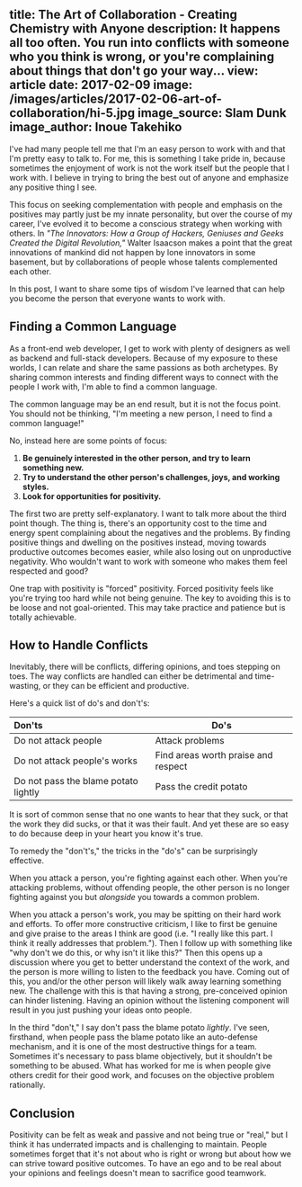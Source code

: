 title: The Art of Collaboration - Creating Chemistry with Anyone
description: It happens all too often. You run into conflicts with someone who you think is wrong, or you're complaining about things that don't go your way...
view: article
date: 2017-02-09
image: /images/articles/2017-02-06-art-of-collaboration/hi-5.jpg
image_source: Slam Dunk
image_author: Inoue Takehiko
---

I've had many people tell me that I'm an easy person to work with and that I'm pretty easy to talk to.
For me, this is something I take pride in, because sometimes the enjoyment of
work is not the work itself but the people that I work with.  I believe in trying to
bring the best out of anyone and emphasize any positive thing I see.

This focus on seeking complementation with people and emphasis on the positives may partly just be my innate personality,
but over the course of my career, I've evolved it to become a conscious strategy when working with others.
In _"The Innovators: How a Group of Hackers, Geniuses and Geeks Created the Digital Revolution,"_ Walter Isaacson makes a point that the great innovations of mankind did not happen by lone innovators in some basement, but by collaborations of people whose talents complemented each other.

In this post, I want to share some tips of wisdom I've learned that can help
you become the person that everyone wants to work with.

## Finding a Common Language

As a front-end web developer, I get to work with plenty of designers as well as backend
and full-stack developers.  Because of my exposure to these worlds, I can relate and share
the same passions as both archetypes.  By sharing common interests and finding different
ways to connect with the people I work with, I'm able to find a common language.

The common language may be an end result, but it is not the focus point.  You
should not be thinking, "I'm meeting a new person, I need to find a common language!"

No, instead here are some points of focus:

1. **Be genuinely interested in the other person, and try to learn something new.**
1. **Try to understand the other person's challenges, joys, and working styles.**
1. **Look for opportunities for positivity.**

The first two are pretty self-explanatory. I want to talk more about the third point though.
The thing is, there's an opportunity cost to the time and energy spent complaining about
the negatives and the problems. By finding positive things and dwelling on the positives instead,
moving towards productive outcomes becomes easier, while also losing out on unproductive
negativity. Who wouldn't want to work with someone who makes them feel respected and good?

One trap with positivity is "forced" positivity. Forced positivity feels like you're trying too hard
while not being genuine.  The key to avoiding this is to be loose and not goal-oriented.
This may take practice and patience but is totally achievable.

## How to Handle Conflicts

Inevitably, there will be conflicts, differing opinions, and toes stepping on toes.
The way conflicts are handled can either be detrimental and time-wasting, or they can
be efficient and productive.

Here's a quick list of do's and don't's:

| Don'ts | Do's|
|:------|-----|
| Do not attack people | Attack problems |
| Do not attack people's works | Find areas worth praise and respect |
| Do not pass the blame potato lightly | Pass the credit potato |

It is sort of common sense that no one wants to hear that they suck, or that the work
they did sucks, or that it was their fault.  And yet these are so easy to do because
deep in your heart you know it's true.

To remedy the "don't's," the tricks in the "do's" can be surprisingly effective.

When you attack a person, you're
fighting against each other.  When you're attacking problems, without offending people,
the other person is no longer fighting against you but *alongside* you towards a common problem.

When you attack a person's work, you may be spitting on their hard work and efforts.
To offer more constructive criticism, I like to first be genuine and give praise
to the areas I think are good (i.e. "I really like this part.  I think it really addresses that problem.").  Then I follow up with something like "why don't we do this,
or why isn't it like this?"  Then this opens up a discussion where you get to better understand the context of the work, and
the person is more willing to listen to the feedback you have.
Coming out of this, you and/or the other person will likely walk away learning something new.
The challenge with this is that having a strong, pre-conceived opinion can hinder listening.
Having an opinion without the listening component will result in you just pushing your
ideas onto people.

In the third "don't," I say don't pass the blame potato *lightly*. I've seen, firsthand, when people
pass the blame potato like an auto-defense mechanism, and it is one of the most destructive things
for a team.  Sometimes it's necessary to pass blame objectively, but it shouldn't be
something to be abused.  What has worked for me is when people give others credit for their good work,
and focuses on the objective problem rationally.

## Conclusion

Positivity can be felt as weak and passive and not being true or "real," but I think it has
underrated impacts and is challenging to maintain. People sometimes forget that it's not
about who is right or wrong but about how we can strive toward positive outcomes.
To have an ego and to be real about your opinions and feelings doesn't mean to
sacrifice good teamwork.
